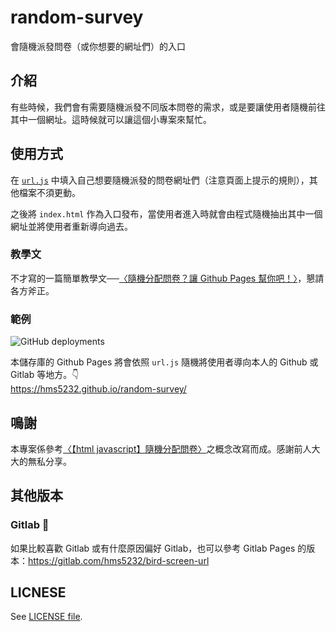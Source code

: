 # random-survey
會隨機派發問卷（或你想要的網址們）的入口

## 介紹
有些時候，我們會有需要隨機派發不同版本問卷的需求，或是要讓使用者隨機前往其中一個網址。這時候就可以讓這個小專案來幫忙。

## 使用方式
在 [`url.js`](url.js) 中填入自己想要隨機派發的問卷網址們（注意頁面上提示的規則），其他檔案不須更動。

之後將 `index.html` 作為入口發布，當使用者進入時就會由程式隨機抽出其中一個網址並將使用者重新導向過去。

### 教學文
不才寫的一篇簡單教學文──[〈隨機分配問卷？讓 Github Pages 幫你吧！〉](https://hms5232.medium.com/%E9%9A%A8%E6%A9%9F%E5%88%86%E9%85%8D%E5%95%8F%E5%8D%B7-%E8%AE%93-github-pages-%E5%B9%AB%E4%BD%A0%E5%90%A7-764372f26cd9)，懇請各方斧正。

### 範例
![GitHub deployments](https://img.shields.io/github/deployments/hms5232/random-survey/github-pages)

本儲存庫的 Github Pages 將會依照 `url.js` 隨機將使用者導向本人的 Github 或 Gitlab 等地方。👇  
https://hms5232.github.io/random-survey/

## 鳴謝
本專案係參考[〈【html javascript】隨機分配問卷〉](http://g23988.blogspot.com/2015/08/html-javascript.html)之概念改寫而成。感謝前人大大的無私分享。

## 其他版本
### Gitlab 🦊
如果比較喜歡 Gitlab 或有什麼原因偏好 Gitlab，也可以參考 Gitlab Pages 的版本：https://gitlab.com/hms5232/bird-screen-url

## LICNESE
See [LICENSE file](LICENSE).
